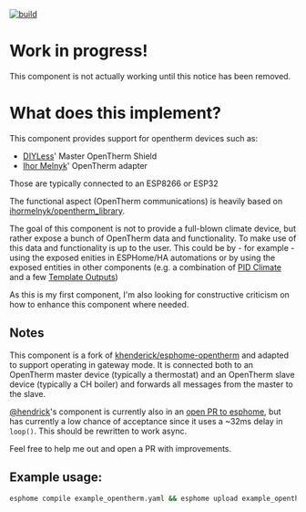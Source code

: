 [![build](https://github.com/foxey/esphome-opentherm/actions/workflows/build.yaml/badge.svg)](https://github.com/foxey/esphome-opentherm/actions/workflows/build.yaml)

# Work in progress!

This component is not actually working until this notice has been removed.

# What does this implement?

This component provides support for opentherm devices such as:
* [DIYLess](https://diyless.com/)' Master OpenTherm Shield
* [Ihor Melnyk](http://ihormelnyk.com/opentherm_adapter)' OpenTherm adapter

Those are typically connected to an ESP8266 or ESP32

The functional aspect (OpenTherm communications) is heavily based on [ihormelnyk/opentherm_library](https://github.com/ihormelnyk/opentherm_library).

The goal of this component is not to provide a full-blown climate device, but rather expose a
bunch of OpenTherm data and functionality. To make use of this data and functionality is up to the user. 
This could be by - for example - using the exposed enities in ESPHome/HA automations or by using the 
exposed entities in other components (e.g. a combination of [PID Climate](https://esphome.io/components/climate/pid.html)
and a few [Template Outputs](https://esphome.io/components/output/template.html))

As this is my first component, I'm also looking for constructive criticism on how to enhance this
component where needed.

## Notes

This component is a fork of [khenderick/esphome-opentherm](https://github.com/khenderick/esphome-opentherm) and adapted to support operating in gateway mode. It is connected both to an OpenTherm master device (typically a thermostat) and an OpenTherm slave device (typically a CH boiler) and forwards all messages from the master to the slave.

[@hendrick](https://github.com/khenderick)'s component is currently also in an [open PR to esphome](https://github.com/esphome/esphome/pull/3921),
but has currently a low chance of acceptance since it uses a ~32ms delay in `loop()`. This should be
rewritten to work async.

Feel free to help me out and open a PR with improvements.

## Example usage:

```bash
esphome compile example_opentherm.yaml && esphome upload example_opentherm.yaml
```
